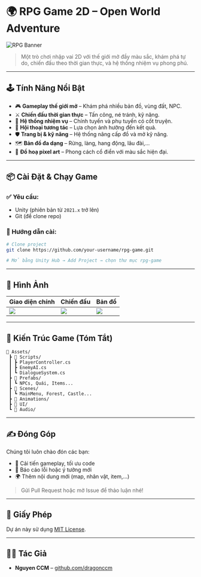 # 🌍 RPG Game 2D – Open World Adventure

![RPG Banner](https://i.imgur.com/YOUR_BANNER.png) <!-- Bạn có thể thay ảnh -->

> Một trò chơi nhập vai 2D với thế giới mở đầy màu sắc, khám phá tự do, chiến đấu theo thời gian thực, và hệ thống nhiệm vụ phong phú.

---

## 🕹️ Tính Năng Nổi Bật

- 🎮 **Gameplay thế giới mở** – Khám phá nhiều bản đồ, vùng đất, NPC.
- ⚔️ **Chiến đấu thời gian thực** – Tấn công, né tránh, kỹ năng.
- 🧠 **Hệ thống nhiệm vụ** – Chính tuyến và phụ tuyến có cốt truyện.
- 💬 **Hội thoại tương tác** – Lựa chọn ảnh hưởng đến kết quả.
- 🛡️ **Trang bị & kỹ năng** – Hệ thống nâng cấp đồ và mở kỹ năng.
- 🗺️ **Bản đồ đa dạng** – Rừng, làng, hang động, lâu đài,...
- 🎨 **Đồ hoạ pixel art** – Phong cách cổ điển với màu sắc hiện đại.

---

## 📦 Cài Đặt & Chạy Game

### ✅ Yêu cầu:
- Unity (phiên bản từ `2021.x` trở lên)
- Git (để clone repo)

### 🚀 Hướng dẫn cài:
```bash
# Clone project
git clone https://github.com/your-username/rpg-game.git

# Mở bằng Unity Hub → Add Project → chọn thư mục rpg-game
```

---

## 📸 Hình Ảnh

| Giao diện chính | Chiến đấu | Bản đồ |
|-----------------|-----------|--------|
| ![](images/main_menu.png) | ![](images/combat.png) | ![](images/map.png) |

---

## 🧱 Kiến Trúc Game (Tóm Tắt)

```
📁 Assets/
 ┣ 📁 Scripts/
 ┃ ┣ PlayerController.cs
 ┃ ┣ EnemyAI.cs
 ┃ ┗ DialogueSystem.cs
 ┣ 📁 Prefabs/
 ┃ ┗ NPCs, Quái, Items...
 ┣ 📁 Scenes/
 ┃ ┗ MainMenu, Forest, Castle...
 ┣ 📁 Animations/
 ┣ 📁 UI/
 ┗ 📁 Audio/
```

---

## ✍️ Đóng Góp

Chúng tôi luôn chào đón các bạn:
- 🚀 Cải tiến gameplay, tối ưu code
- 🐞 Báo cáo lỗi hoặc ý tưởng mới
- 🌍 Thêm nội dung mới (map, nhân vật, item,...)

> Gửi Pull Request hoặc mở Issue để thảo luận nhé!

---

## 📜 Giấy Phép

Dự án này sử dụng [MIT License](LICENSE).

---

## 👨‍💻 Tác Giả

- **Nguyen CCM** – [github.com/dragonccm](https://github.com/dragonccm)
